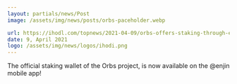 ```yaml
---
layout: partials/news/Post
image: /assets/img/news/posts/orbs-paceholder.webp

url: https://ihodl.com/topnews/2021-04-09/orbs-offers-staking-through-enjin-wallet-now-listed-coinbase/
date: 9, April 2021
logo: /assets/img/news/logos/ihodi.png
---
```


The official staking wallet of the Orbs project, is now available on the @enjin mobile app! 